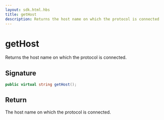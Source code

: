 ```yaml
---
layout: sdk.html.hbs
title: getHost
description: Returns the host name on which the protocol is connected
---
```


# getHost

Returns the host name on which the protocol is connected.

## Signature

```csharp
public virtual string getHost();

```

## Return

The host name on which the protocol is connected.
